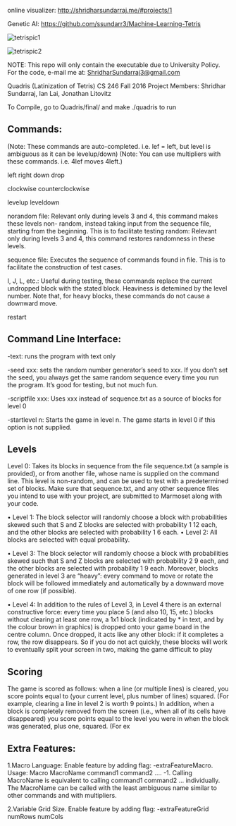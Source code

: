 online visualizer:  http://shridharsundarraj.me/#projects/1

Genetic AI: https://github.com/ssundarr3/Machine-Learning-Tetris


![tetrispic1](https://cloud.githubusercontent.com/assets/16379542/21737898/b51e0d62-d44b-11e6-91e9-17f2b4ca196a.jpg)

![tetrispic2](https://cloud.githubusercontent.com/assets/16379542/21737919/0077fb74-d44c-11e6-80f5-419e87d7e05b.jpg)


NOTE: This repo will only contain the executable due to University Policy. 
For the code, e-mail me at: ShridharSundarraj3@gmail.com

Quadris (Latinization of Tetris) 
CS 246 Fall 2016 
Project Members: Shridhar Sundarraj, Ian Lai, Jonathan Litovitz

To Compile, go to Quadris/final/ and make
./quadris to run


Commands: 
---------

(Note: These commands are auto-completed. i.e. lef = left, but level is ambiguous as it can be levelup/down)
(Note: You can use multipliers with these commands. i.e. 4lef moves 4left.)
 
left
right
down
drop

clockwise
counterclockwise

levelup
leveldown

norandom file: Relevant only during levels 3 and 4, this command makes these levels non-
random, instead taking input from the sequence file, starting from the beginning. This is
to facilitate testing
random: Relevant only during levels 3 and 4, this command restores randomness in these levels.

sequence file: Executes the sequence of commands found in file. This is to facilitate the
construction of test cases.

I, J, L, etc.: Useful during testing, these commands replace the current undropped block with
the stated block. Heaviness is detemined by the level number. Note that, for heavy blocks,
these commands do not cause a downward move.

restart

Command Line Interface:
-----------------------

-text: runs the program with text only

-seed xxx: sets the random number generator’s seed to xxx. If you don’t set the seed, you
always get the same random sequence every time you run the program. It’s good for testing,
but not much fun.

-scriptfile xxx: Uses xxx instead of sequence.txt as a source of blocks for level 0

-startlevel n: Starts the game in level n. The game starts in level 0 if this option is not
supplied.


Levels
------

Level 0: Takes its blocks in sequence
from the file sequence.txt (a sample is provided), or from another file, whose name is
supplied on the command line. This level is non-random, and can be used to test with a
predetermined set of blocks. Make sure that sequence.txt, and any other sequence
files you intend to use with your project, are submitted to Marmoset along with
your code.

• Level 1: The block selector will randomly choose a block with probabilities skewed such that
S and Z blocks are selected with probability 1
12 each, and the other blocks are selected with
probability 1
6
each.
• Level 2: All blocks are selected with equal probability.

• Level 3: The block selector will randomly choose a block with probabilities skewed such that
S and Z blocks are selected with probability 2
9
each, and the other blocks are selected with
probability 1
9
each. Moreover, blocks generated in level 3 are “heavy”: every command to
move or rotate the block will be followed immediately and automatically by a downward move
of one row (if possible).

• Level 4: In addition to the rules of Level 3, in Level 4 there is an external constructive force:
every time you place 5 (and also 10, 15, etc.) blocks without clearing at least one row, a
1x1 block (indicated by * in text, and by the colour brown in graphics) is dropped onto your
game board in the centre column. Once dropped, it acts like any other block: if it completes
a row, the row disappears. So if you do not act quickly, these blocks will work to eventually
split your screen in two, making the game difficult to play

Scoring
-------

The game is scored as follows: when a line (or multiple lines) is cleared, you score points equal to
(your current level, plus number of lines) squared. (For example, clearing a line in level 2 is worth 9
points.) In addition, when a block is completely removed from the screen (i.e., when all of its cells
have disappeared) you score points equal to the level you were in when the block was generated,
plus one, squared. (For ex



Extra Features:
---------------
1.Macro Language: Enable feature by adding flag: -extraFeatureMacro.
Usage: Macro MacroName command1 command2 .... -1. Calling MacroName is
equivalent to calling command1 command2 ... individually. The MacroName can
be called with the least ambiguous name similar to other commands and with
multipliers.

2.Variable Grid Size. Enable feature by adding flag: 
-extraFeatureGrid numRows numCols 


